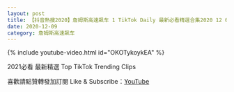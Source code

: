 ```yaml
---
layout: post
title: 【抖音熱搜2020】詹姆斯高速飙车 1 TikTok Daily 最新必看精選合集2020 12 09
date: 2020-12-09
category: 詹姆斯高速飙车
---
```


{% include youtube-video.html id="OKOTykoykEA" %}

2021必看 最新精選 Top TikTok Trending Clips

喜歡請點贊轉發加訂閱 Like & Subscribe：[YouTube](https://www.youtube.com/channel/UCAoR7VcanIPd04uEq_GIylA/videos)


